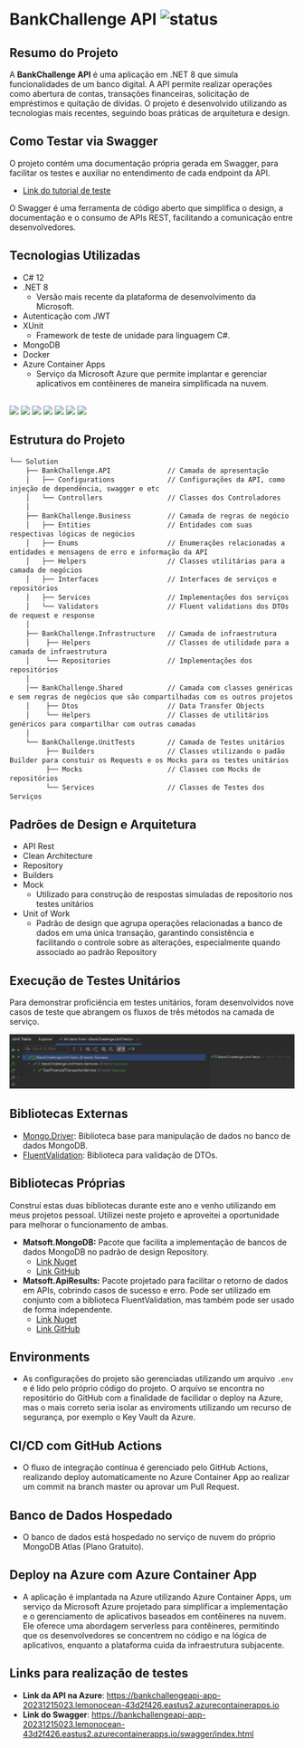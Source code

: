 # BankChallenge API ![status](https://img.shields.io/static/v1?label=status&message=ready&color=blue)

## Resumo do Projeto

A **BankChallenge API** é uma aplicação em .NET 8 que simula funcionalidades de um banco digital. A API permite realizar operações como abertura de contas, transações financeiras, solicitação de empréstimos e quitação de dívidas. O projeto é desenvolvido utilizando as tecnologias mais recentes, seguindo boas práticas de arquitetura e design.

## Como Testar via Swagger
O projeto contém uma documentação própria gerada em Swagger, para facilitar os testes e auxiliar no entendimento de cada endpoint da API.
- [Link do tutorial de teste](how-test.md)

O Swagger é uma ferramenta de código aberto que simplifica o design, a documentação e o consumo de APIs REST, facilitando a comunicação entre desenvolvedores.

## Tecnologias Utilizadas

- C# 12
- .NET 8 <br>
  - Versão mais recente da plataforma de desenvolvimento da Microsoft.
- Autenticação com JWT
- XUnit <br>
  - Framework de teste de unidade para linguagem C#.
- MongoDB
- Docker
- Azure Container Apps <br>
  - Serviço da Microsoft Azure que permite implantar e gerenciar aplicativos em contêineres de maneira simplificada na nuvem.
<br>
<div>
    <img src="https://upload.wikimedia.org/wikipedia/commons/thumb/b/bd/Logo_C_sharp.svg/1200px-Logo_C_sharp.svg.png" height="70">
    <img src="https://upload.wikimedia.org/wikipedia/commons/thumb/7/7d/Microsoft_.NET_logo.svg/2048px-Microsoft_.NET_logo.svg.png" height="70">
    <img src="https://jwt.io/img/logo-asset.svg" height="70">
    <img src="https://media.licdn.com/dms/image/D4E12AQE4AmAdWfL3sQ/article-cover_image-shrink_600_2000/0/1695127505668?e=2147483647&v=beta&t=ziuXm_riVZkSTXxDED73oH62D_VLoupVaZKdeF9oTxQ" height="50">
    <img src="https://logowik.com/content/uploads/images/mongodb9740.logowik.com.webp" height="70">
    <img src="https://www.docker.com/wp-content/uploads/2023/08/logo-dont-reverse.svg" height="70">
    <img src="https://ms-azuretools.gallerycdn.vsassets.io/extensions/ms-azuretools/vscode-azurecontainerapps/0.6.1/1699409688312/Microsoft.VisualStudio.Services.Icons.Default" height="70">
</div>

## Estrutura do Projeto
```
└── Solution
    ├── BankChallenge.API              // Camada de apresentação
    │   ├── Configurations             // Configurações da API, como injeção de dependência, swagger e etc
    │   └── Controllers                // Classes dos Controladores
    │
    ├── BankChallenge.Business         // Camada de regras de negócio
    │   ├── Entities                   // Entidades com suas respectivas lógicas de negócios
    │   ├── Enums                      // Enumerações relacionadas a entidades e mensagens de erro e informação da API
    │   ├── Helpers                    // Classes utilitárias para a camada de negócios
    │   ├── Interfaces                 // Interfaces de serviços e repositórios
    │   ├── Services                   // Implementações dos serviços
    │   └── Validators                 // Fluent validations dos DTOs de request e response
    │    
    ├── BankChallenge.Infrastructure   // Camada de infraestrutura
    │    ├── Helpers                   // Classes de utilidade para a camada de infraestrutura
    │    └── Repositories              // Implementações dos repositórios
    │
    │── BankChallenge.Shared           // Camada com classes genéricas e sem regras de negócios que são compartilhadas com os outros projetos
    │    ├── Dtos                      // Data Transfer Objects
    │    └── Helpers                   // Classes de utilitários genéricos para compartilhar com outras camadas
    │
    └── BankChallenge.UnitTests        // Camada de Testes unitários
         ├── Builders                  // Classes utilizando o padão Builder para constuir os Requests e os Mocks para os testes unitários 
         ├── Mocks                     // Classes com Mocks de repositórios
         └── Services                  // Classes de Testes dos Serviços 
```

## Padrões de Design e Arquitetura

- API Rest
- Clean Architecture
- Repository
- Builders
- Mock <br>
  - Utilizado para construção de respostas simuladas de repositorio nos testes unitários
- Unit of Work <br>
  - Padrão de design que agrupa operações relacionadas a banco de dados em uma única transação, garantindo consistência e facilitando o controle sobre as alterações, especialmente quando associado ao padrão Repository

## Execução de Testes Unitários
Para demonstrar proficiência em testes unitários, foram desenvolvidos nove casos de teste que abrangem os fluxos de três métodos na camada de serviço.

<img src="/.github/readme-imgs/unit-tests-img.png">

## Bibliotecas Externas

- [Mongo.Driver](https://docs.mongodb.com/drivers/csharp): Biblioteca base para manipulação de dados no banco de dados MongoDB.
- [FluentValidation](https://fluentvalidation.net/): Biblioteca para validação de DTOs.

## Bibliotecas Próprias

Construí estas duas bibliotecas durante este ano e venho utilizando em meus projetos pessoal. Utilizei neste projeto e aproveitei a oportunidade para melhorar o funcionamento de ambas.

- **Matsoft.MongoDB:** Pacote que facilita a implementação de bancos de dados MongoDB no padrão de design Repository.
  - [Link Nuget](https://www.nuget.org/packages/Matsoft.MongoDB)
  - [Link GitHub](https://github.com/assis402/Matsoft.MongoDB)
- **Matsoft.ApiResults:** Pacote projetado para facilitar o retorno de dados em APIs, cobrindo casos de sucesso e erro. Pode ser utilizado em conjunto com a biblioteca FluentValidation, mas também pode ser usado de forma independente.
  - [Link Nuget](https://www.nuget.org/packages/Matsoft.ApiResults)
  - [Link GitHub](https://github.com/assis402/Matsoft.ApiResults)

## Environments

- As configurações do projeto são gerenciadas utilizando um arquivo `.env` e é lido pelo próprio código do projeto. O arquivo se encontra no repositório do GitHub com a finalidade de facilidar o deploy na Azure, mas o mais correto seria isolar as enviroments utilizando um recurso de segurança, por exemplo o Key Vault da Azure.

## CI/CD com GitHub Actions

- O fluxo de integração contínua é gerenciado pelo GitHub Actions, realizando deploy automaticamente no Azure Container App ao realizar um commit na branch master ou aprovar um Pull Request.

## Banco de Dados Hospedado

- O banco de dados está hospedado no serviço de nuvem do próprio MongoDB Atlas (Plano Gratuito).

## Deploy na Azure com Azure Container App

- A aplicação é implantada na Azure utilizando Azure Container Apps, um serviço da Microsoft Azure projetado para simplificar a implementação e o gerenciamento de aplicativos baseados em contêineres na nuvem. Ele oferece uma abordagem serverless para contêineres, permitindo que os desenvolvedores se concentrem no código e na lógica de aplicativos, enquanto a plataforma cuida da infraestrutura subjacente.

## Links para realização de testes

- **Link da API na Azure**: https://bankchallengeapi-app-20231215023.lemonocean-43d2f426.eastus2.azurecontainerapps.io
- **Link do Swagger**: https://bankchallengeapi-app-20231215023.lemonocean-43d2f426.eastus2.azurecontainerapps.io/swagger/index.html
